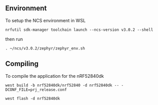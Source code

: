 ## Environment

To setup the NCS environment in WSL

```
nrfutil sdk-manager toolchain launch --ncs-version v3.0.2 --shell
```

then run

```
. ~/ncs/v3.0.2/zephyr/zephyr_env.sh
```

## Compiling

To compile the application for the nRF52840dk

```
west build -b nrf52840dk/nrf52840 -d nrf52840dk -- -DCONF_FILE=prj_release.conf
```

```
west flash -d nrf52840dk
```